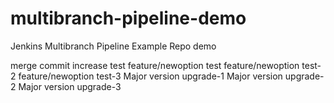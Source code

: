 # multibranch-pipeline-demo
Jenkins Multibranch Pipeline Example Repo demo 

merge commit increase test
feature/newoption test
feature/newoption test-2
feature/newoption test-3
Major version upgrade-1
Major version upgrade-2
Major version upgrade-3
